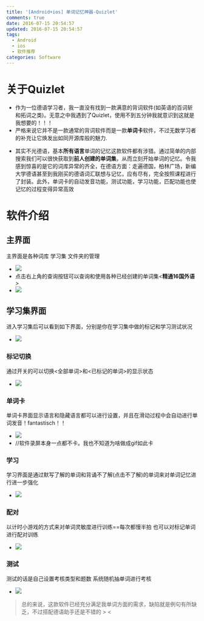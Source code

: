 ```yaml
---
title: '[Android+ios] 单词记忆神器-Quizlet'
comments: true
date: 2016-07-15 20:54:57
updated: 2016-07-15 20:54:57
tags:
  - Android
  - ios
  - 软件推荐
categories: Software
---
```


# 关于Quizlet
- 作为一位德语学习者，我一直没有找到一款满意的背词软件(如英语的百词斩和拓词之类)。无意之中我遇到了Quizlet，使用不到五分钟我就意识到这就是我想要的！！！
- 严格来说它并不是一款通常的背词软件而是一款**单词卡**软件，不过无数学习者的补充让它焕发出如同开源库般的魅力.
<!-- more -->
- 其实不光德语，基本**所有语言**单词的记忆这款软件都有涉猎。通过简单的内部搜索我们可以很快获取到**前人创建的单词集**，从而立刻开始单词的记忆。令我感到惊喜的是它的词库异常的齐全，在德语方面：走遍德国，柏林广场，新编大学德语甚至到我刚买的德语词汇联想与记忆，应有尽有，完全按照课程进行了封装。此外，单词卡的自动发音功能，测试功能，学习功能，匹配功能也使记忆的过程变得异常高效

# 软件介绍
## 主界面
主界面是各种词库 学习集 文件夹的管理
- ![](Android-ios-单词记忆神器-Quizlet/1.png)
- 点击右上角的查询按钮可以查询和使用各种已经创建的单词集<**精通16国外语**>
- ![](Android-ios-单词记忆神器-Quizlet/2.png)

## 学习集界面
进入学习集后可以看到如下界面，分别是你在学习集中做的标记和学习测试状况
- ![](Android-ios-单词记忆神器-Quizlet/3.png)

### 标记切换
通过开关的可以切换<全部单词>和<已标记的单词>的显示状态
- ![](Android-ios-单词记忆神器-Quizlet/3-2.png)

### 单词卡
单词卡界面显示语言和隐藏语言都可以进行设置，并且在滑动过程中会自动进行单词发音！fantastisch！！
- ![](Android-ios-单词记忆神器-Quizlet/2.gif)
- //软件录屏本身一点都不卡。我也不知道为啥做成gif如此卡

### 学习
学习界面是通过默写了解的单词和背诵不了解(点击不了解)的单词来对单词记忆进行进一步强化
- ![](Android-ios-单词记忆神器-Quizlet/4.png)

### 配对
以计时小游戏的方式来对单词灵敏度进行训练==每次都慢半拍 也可以对标记单词进行配对训练
- ![](Android-ios-单词记忆神器-Quizlet/1.gif)

### 测试
测试的话是自己设置考核类型和题数 系统随机抽单词进行考核
- ![](Android-ios-单词记忆神器-Quizlet/5.png)

> 总的来说，这款软件已经充分满足我单词方面的需求，缺陷就是例句有所缺乏，不过搭配德语助手还是不错的 > <
